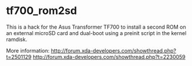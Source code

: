 tf700_rom2sd
============

This is a hack for the Asus Transformer TF700 to install a second ROM
on an external microSD card and dual-boot using a preinit script
in the kernel ramdisk.

More information:
http://forum.xda-developers.com/showthread.php?t=2501129
http://forum.xda-developers.com/showthread.php?t=2230059
